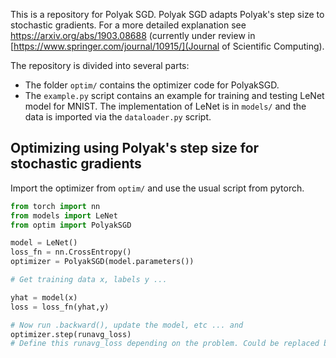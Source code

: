 This is a repository for Polyak SGD. Polyak SGD adapts Polyak's step size to stochastic gradients. For a more detailed explanation see https://arxiv.org/abs/1903.08688 (currently under review in [https://www.springer.com/journal/10915/](Journal of Scientific Computing).

The repository is divided into several parts:
  * The folder `optim/` contains the optimizer code for PolyakSGD.
  * The `example.py` script contains an example for training and testing LeNet model for MNIST. The implementation of LeNet is in `models/` and the data is imported via the `dataloader.py` script. 

## Optimizing using Polyak's step size for stochastic gradients
Import the optimizer from `optim/` and use the usual script from pytorch.

```python
from torch import nn
from models import LeNet
from optim import PolyakSGD

model = LeNet()
loss_fn = nn.CrossEntropy()
optimizer = PolyakSGD(model.parameters())

# Get training data x, labels y ...

yhat = model(x)
loss = loss_fn(yhat,y) 

# Now run .backward(), update the model, etc ... and
optimizer.step(runavg_loss)
# Define this runavg_loss depending on the problem. Could be replaced by a true training loss if available.
```

